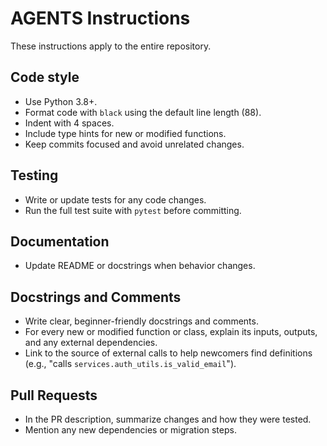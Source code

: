 # AGENTS Instructions

These instructions apply to the entire repository.

## Code style
- Use Python 3.8+.
- Format code with `black` using the default line length (88).
- Indent with 4 spaces.
- Include type hints for new or modified functions.
- Keep commits focused and avoid unrelated changes.

## Testing
- Write or update tests for any code changes.
- Run the full test suite with `pytest` before committing.

## Documentation
- Update README or docstrings when behavior changes.

## Docstrings and Comments
- Write clear, beginner-friendly docstrings and comments.
- For every new or modified function or class, explain its inputs, outputs, and any external dependencies.
- Link to the source of external calls to help newcomers find definitions (e.g., "calls `services.auth_utils.is_valid_email`").

## Pull Requests
- In the PR description, summarize changes and how they were tested.
- Mention any new dependencies or migration steps.
